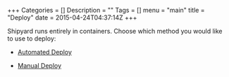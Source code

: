 +++
Categories = []
Description = ""
Tags = []
menu = "main"
title = "Deploy"
date = 2015-04-24T04:37:14Z
+++

Shipyard runs entirely in containers.  Choose which method you would like
to use to deploy:

- [Automated Deploy](/docs/deploy/automated/)

- [Manual Deploy](/docs/deploy/manual/)
